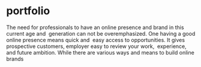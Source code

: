 # portfolio
The need for professionals to have an online presence and brand in this current age and  generation can not be overemphasized. One having a good online presence means quick and  easy access to opportunities. It gives prospective customers, employer easy to review your work,  experience, and future ambition. While there are various ways and means to build online brands
